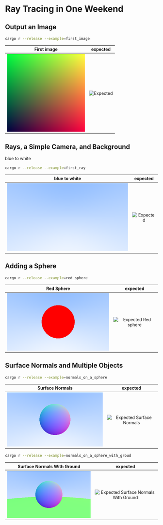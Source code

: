 # Ray Tracing in One Weekend

## Output an Image

```bash
cargo r --release --example=first_image 
```

First image                     |  expected
:-------------------------:|:----------------------------------:
![first image ](images/first_image.png) |  ![Expected ](https://raytracing.github.io/images/img-1.01-first-ppm-image.png)

## Rays, a Simple Camera, and Background

blue to white

```bash
cargo r --release --example=first_ray
```

blue to white                  |  expected
:-------------------------:|:---------:
![blue to white  ](images/first_ray.png) |  ![Expected](https://raytracing.github.io/images/img-1.02-blue-to-white.png)

## Adding a Sphere

```bash
cargo r --release --example=red_sphere
```

Red Sphere                    |  expected
:-------------------------:|:---------:
![Red Sphere ](images/red_sphere.png) |  ![Expected Red sphere](https://raytracing.github.io/images/img-1.03-red-sphere.png)

## Surface Normals and Multiple Objects

```bash
cargo r --release --example=normals_on_a_sphere
```

Surface Normals                     |  expected
:----------------------------------------------------------:|:---------------------------------------------------------------------------------------------------:
![Surface Normals](images/normal_on_sphere.png) |  ![Expected Surface Normals](https://raytracing.github.io/images/img-1.04-normals-sphere.png)

```bash
cargo r --release --example=normals_on_a_sphere_with_groud
```

Surface Normals With Ground                     |  expected
:-------------------------:|:---------:
![Surface Normals With Ground ](images/normal_on_sphere_with_ground.png) |  ![Expected Surface Normals With Ground](https://raytracing.github.io/images/img-1.05-normals-sphere-ground.png)
